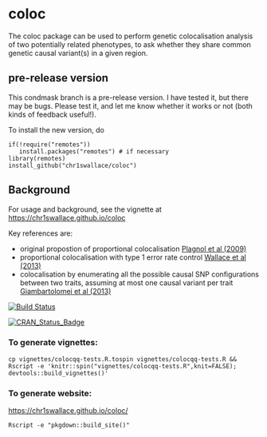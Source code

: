 coloc
=====



The coloc package can be used to perform genetic colocalisation
analysis of two potentially related phenotypes, to ask whether they
share common genetic causal variant(s) in a given region. 


## pre-release version

This condmask branch is a pre-release version.  I have tested it, but there may be bugs. Please test it, and let me know whether it works or not (both kinds of feedback useful!).  

To install the new version, do
```
if(!require("remotes"))
   install.packages("remotes") # if necessary
library(remotes)
install_github("chr1swallace/coloc")
```


## Background

For usage and background, see the vignette at https://chr1swallace.github.io/coloc

Key references are:
- original propostion of proportional colocalisation [Plagnol et al (2009)](http://www.ncbi.nlm.nih.gov/pubmed/19039033)
- proportional colocalisation with type 1 error rate control [Wallace et al (2013)](http://onlinelibrary.wiley.com/doi/10.1002/gepi.21765/abstract)
- colocalisation by enumerating all the possible causal SNP configurations between two traits, assuming at most one causal variant per trait [Giambartolomei et al (2013)](http://journals.plos.org/plosgenetics/article?id=10.1371/journal.pgen.1004383)


[![Build Status](https://travis-ci.org/chr1swallace/coloc.svg?branch=master)](https://travis-ci.org/chr1swallace/coloc)

[![CRAN_Status_Badge](http://www.r-pkg.org/badges/version/coloc)](https://cran.r-project.org/package=coloc)

### To generate vignettes:
```
cp vignettes/colocqq-tests.R.tospin vignettes/colocqq-tests.R && Rscript -e 'knitr::spin("vignettes/colocqq-tests.R",knit=FALSE); devtools::build_vignettes()'
```

### To generate website:
https://chr1swallace.github.io/coloc/
```
Rscript -e "pkgdown::build_site()"
```
